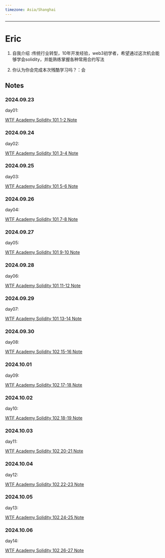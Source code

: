 ```yaml
---
timezone: Asia/Shanghai
---
```



---

# Eric

1. 自我介绍 :传统行业转型，10年开发经验，web3初学者，希望通过这次机会能够学会solidity，并能熟练掌握各种常用合约写法

2. 你认为你会完成本次残酷学习吗？：会
   
## Notes

<!-- Content_START -->

### 2024.09.23


day01:

[WTF Academy Solidity 101 1-2 Note](/content/Eric/101.md)

### 2024.09.24

day02:

[WTF Academy Solidity 101 3-4 Note](/content/Eric/102.md)


### 2024.09.25

day03:

[WTF Academy Solidity 101 5-6 Note](/content/Eric/103.md)



### 2024.09.26

day04:

[WTF Academy Solidity 101 7-8 Note](/content/Eric/104.md)



### 2024.09.27

day05:

[WTF Academy Solidity 101 9-10 Note](/content/Eric/105.md)

### 2024.09.28

day06:

[WTF Academy Solidity 101 11-12 Note](/content/Eric/106.md)

### 2024.09.29

day07:

[WTF Academy Solidity 101 13-14 Note](/content/Eric/107.md)


### 2024.09.30

day08:

[WTF Academy Solidity 102 15-16 Note](/content/Eric/108.md)



### 2024.10.01

day09:

[WTF Academy Solidity 102 17-18 Note](/content/Eric/109.md)


### 2024.10.02

day10:

[WTF Academy Solidity 102 18-19 Note](/content/Eric/110.md)


### 2024.10.03

day11:

[WTF Academy Solidity 102 20-21 Note](/content/Eric/111.md)

### 2024.10.04

day12:

[WTF Academy Solidity 102 22-23 Note](/content/Eric/112.md)

### 2024.10.05

day13:

[WTF Academy Solidity 102 24-25 Note](/content/Eric/113.md)

### 2024.10.06

day14:

[WTF Academy Solidity 102 26-27 Note](/content/Eric/114.md)














<!-- Content_END -->
